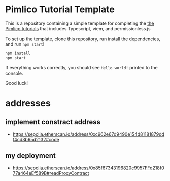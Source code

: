 # Pimlico Tutorial Template

This is a repository containing a simple template for completing the [the Pimlico tutorials](https://docs.pimlico.io/tutorial) that includes Typescript, viem, and permissionless.js

To set up the template, clone this repository, run install the dependencies, and run `npm start`!

```bash
npm install
npm start
```

If everything works correctly, you should see `Hello world!` printed to the console.

Good luck!

# addresses

## implement constract address

* https://sepolia.etherscan.io/address/0xc962e67d9490e154d81181879ddf4cd3b65d2132#code

## my deployment

* https://sepolia.etherscan.io/address/0x85f67343196820c9957FFd218f077a464eEf589B#readProxyContract


